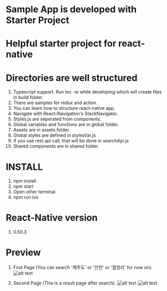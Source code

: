 # Sample App is developed with Starter Project
# Helpful starter project for react-native

# Directories are well structured
1. Typescript support. Run tsc -w while developing which will create files in build folder.
2. There are samples for redux and action.
3. You can learn how to structure react-native app.
4. Navigate with React-Navigation's StackNavigator.
5. Styles.js are seperated from components.
6. Global variables and functions are in global folder.
7. Assets are in assets folder.
8. Global styles are defined in stylesVar.js
9. If you use rest api call, that will be done in searchApi.js
10. Shared components are in shared folder.

# INSTALL
1. npm install
2. npm start
3. Open other terminal
4. npm run ios

# React-Native version
1. 0.50.3

# Preview
1. First Page (You can search '제주도' or '인천' or '월정리' for now on).
![alt text](https://user-images.githubusercontent.com/20625109/29035663-6863cb4a-7bd7-11e7-8027-afff4183a013.png)

2. Second Page (This is a result page after search).
![alt text](https://user-images.githubusercontent.com/20625109/29035664-6864bf8c-7bd7-11e7-82e6-3a5ada194e8c.png)
![alt text](https://user-images.githubusercontent.com/20625109/29035662-68525da6-7bd7-11e7-8b8b-8f29e4b486f7.png)
